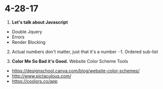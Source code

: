 # 4-28-17


1.  **Let's talk about Javascript**
- Double Jquery
- Errors 
- Render Blocking

2. Actual numbers don't matter, just that it's a number
⋅⋅1. Ordered sub-list

3. **Color Me So Bad it's Good.**
Website Color Scheme Tools
- https://designschool.canva.com/blog/website-color-schemes/
- http://www.pictaculous.com/
- https://coolors.co/app

 
